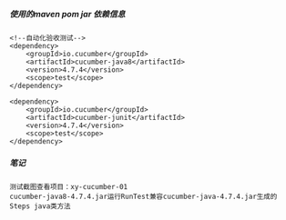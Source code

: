 ##### 使用的maven pom jar 依赖信息
    <!--自动化验收测试-->
    <dependency>
        <groupId>io.cucumber</groupId>
        <artifactId>cucumber-java8</artifactId>
        <version>4.7.4</version>
        <scope>test</scope>
    </dependency>

    <dependency>
        <groupId>io.cucumber</groupId>
        <artifactId>cucumber-junit</artifactId>
        <version>4.7.4</version>
        <scope>test</scope>
    </dependency>
    
##### 笔记
    测试截图查看项目：xy-cucumber-01
    cucumber-java8-4.7.4.jar运行RunTest兼容cucumber-java-4.7.4.jar生成的Steps java类方法
    
